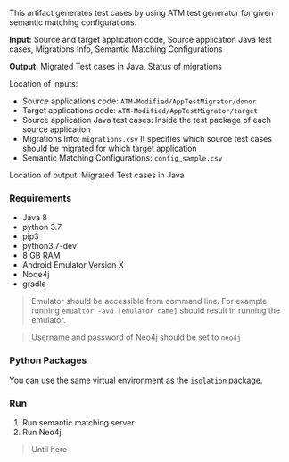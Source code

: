 This artifact generates test cases by using ATM test generator for given semantic matching configurations.

**Input:** Source and target application code, Source application Java test cases, Migrations Info, Semantic Matching Configurations

**Output:** Migrated Test cases in Java, Status of migrations

Location of inputs:
- Source applications code: `ATM-Modified/AppTestMigrator/donor`
- Target applications code: `ATM-Modified/AppTestMigrator/target`
- Source application Java test cases: Inside the test package of each source application
- Migrations Info: `migrations.csv` It specifies which source test cases should be migrated for which target application
- Semantic Matching Configurations: `config_sample.csv`

Location of output:
Migrated Test cases in Java

### Requirements
- Java 8
- python 3.7
- pip3
- python3.7-dev
- 8 GB RAM
- Android Emulator Version X
- Node4j
- gradle

> Emulator should be accessible from command line. 
> For example running `emualtor -avd [emulator name]` should result in running the emulator. 

> Username and password of Neo4j should be set to `neo4j` 

### Python Packages
You can use the same virtual environment as the `isolation` package.

### Run
1. Run semantic matching server
1. Run Neo4j

> Until here
